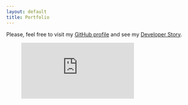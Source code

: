 ```yaml
---
layout: default
title: Portfolio
---
```



Please, feel free to visit my [GitHub profile](http://github.com/pbogut) and
see my [Developer Story](http://stackoverflow.com/story/pbogut).
<figure>
    <embed src="https://wakatime.com/share/@pbogut/cb912394-9553-4e03-9ebf-aaf7e65ace0f.svg" />
</figure>

